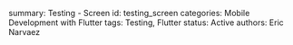 summary: Testing - Screen
id: testing_screen
categories: Mobile Development with Flutter
tags: Testing, Flutter
status:  Active
authors: Eric Narvaez
